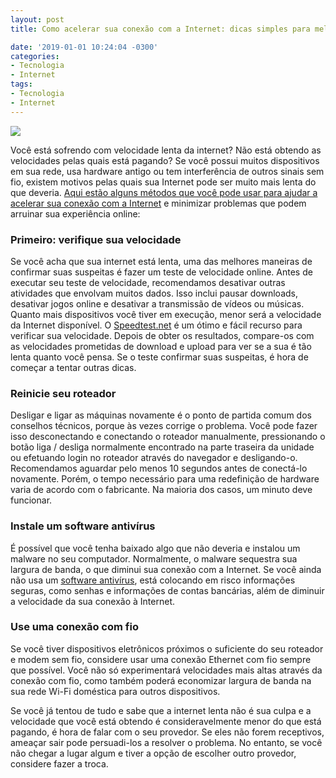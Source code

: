 ```yaml
---
layout: post
title: Como acelerar sua conexão com a Internet: dicas simples para melhorar a velocidade

date: '2019-01-01 10:24:04 -0300'
categories:
- Tecnologia
- Internet
tags:
- Tecnologia
- Internet
---
```


![](https://i.imgur.com/R9STIrn.jpg)

Você está sofrendo com velocidade lenta da internet? Não está obtendo as velocidades pelas quais está pagando? Se você possui muitos dispositivos em sua rede, usa hardware antigo ou tem interferência de outros sinais sem fio, existem motivos pelas quais sua Internet pode ser muito mais lenta do que deveria. [Aqui estão alguns métodos que você pode usar para ajudar a acelerar sua conexão com a Internet](https://blog.gamingclub.com/pt-br/como-acelerar-conexao-internet/) e minimizar problemas que podem arruinar sua experiência online:

### Primeiro: verifique sua velocidade

Se você acha que sua internet está lenta, uma das melhores maneiras de confirmar suas suspeitas é fazer um teste de velocidade online. Antes de executar seu teste de velocidade, recomendamos desativar outras atividades que envolvam muitos dados. Isso inclui pausar downloads, desativar jogos online e desativar a transmissão de vídeos ou músicas. Quanto mais dispositivos você tiver em execução, menor será a velocidade da Internet disponível. O [Speedtest.net](https://speedtest.net) é um ótimo e fácil recurso para verificar sua velocidade. Depois de obter os resultados, compare-os com as velocidades prometidas de download e upload para ver se a sua é tão lenta quanto você pensa. Se o teste confirmar suas suspeitas, é hora de começar a tentar outras dicas.

### Reinicie seu roteador

Desligar e ligar as máquinas novamente é o ponto de partida comum dos conselhos técnicos, porque às vezes corrige o problema. Você pode fazer isso desconectando e conectando o roteador manualmente, pressionando o botão liga / desliga normalmente encontrado na parte traseira da unidade ou efetuando login no roteador através do navegador e desligando-o. Recomendamos aguardar pelo menos 10 segundos antes de conectá-lo novamente. Porém, o tempo necessário para uma redefinição de hardware varia de acordo com o fabricante. Na maioria dos casos, um minuto deve funcionar.

### Instale um software antivírus

É possível que você tenha baixado algo que não deveria e instalou um malware no seu computador. Normalmente, o malware sequestra sua largura de banda, o que diminui sua conexão com a Internet. Se você ainda não usa um [software antivírus](https://www.10melhoresantivirus.com/melhores-antivirus-gratis?gclid=CjwKCAjw29vsBRAuEiwA9s-0B-gS0zazW-qnIWIy4R9s905QkOmEtnmV3HugSVM8fpK7Mqe_QcniDxoC9n8QAvD_BwE), está colocando em risco informações seguras, como senhas e informações de contas bancárias, além de diminuir a velocidade da sua conexão à Internet.

### Use uma conexão com fio

Se você tiver dispositivos eletrônicos próximos o suficiente do seu roteador e modem sem fio, considere usar uma conexão Ethernet com fio sempre que possível. Você não só experimentará velocidades mais altas através da conexão com fio, como também poderá economizar largura de banda na sua rede Wi-Fi doméstica para outros dispositivos.

Se você já tentou de tudo e sabe que a internet lenta não é sua culpa e a velocidade que você está obtendo é consideravelmente menor do que está pagando, é hora de falar com o seu provedor. Se eles não forem receptivos, ameaçar sair pode persuadi-los a resolver o problema. No entanto, se você não chegar a lugar algum e tiver a opção de escolher outro provedor, considere fazer a troca.

